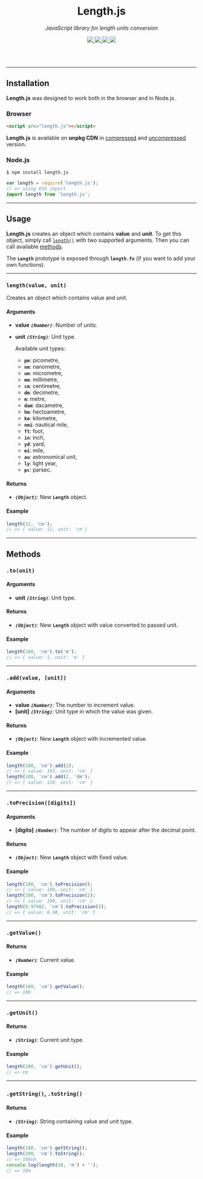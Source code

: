 <div align="center">
  <h1>Length.js</h1>
  <p>
    <em> JavaScript library for length units conversion</em>
  </p>
  <p>
    <a href="https://www.npmjs.com/package/length.js">
      <img src="https://img.shields.io/npm/v/length.js.svg" />
    </a>
    <a href="https://github.com/appalaszynski/length.js/blob/master/LICENSE">
      <img src="https://img.shields.io/npm/l/length.js.svg" />
    </a>
    <a href="https://travis-ci.org/appalaszynski/length.js">
      <img src="https://travis-ci.org/appalaszynski/length.js.svg?branch=master" />
    </a>
    <a href="https://coveralls.io/github/appalaszynski/length.js">
      <img src="https://coveralls.io/repos/github/appalaszynski/length.js/badge.svg?branch=master" />
    </a>
  </p>
  <br>
  <br>
</div>

---

## Installation

**Length.js** was designed to work both in the browser and in Node.js.

### Browser

```html
<script src="length.js"></script>
```

**Length.js** is available on **unpkg CDN** in [compressed](https://unpkg.com/length.js/min/length.min.js) and [uncompressed](https://unpkg.com/length.js) version.

### Node.js

```shell
$ npm install length.js
```

```javascript
var length = require('length.js');
// or using ES6 import
import length from 'length.js';
```

---

## Usage

**Length.js** creates an object which contains **value** and **unit**.
To get this object, simply call [``length()``](#lengthvalue-unit) with two supported arguments. Then you can call available [methods](#methods).  
  
The **``Length``** prototype is exposed through **``length.fn``** (if you want to add your own functions).

<hr />

### ``length(value, unit)``

Creates an object which contains value and unit.

#### Arguments
* **value** _**``(Number)``**_: Number of units.
* **unit** _**``(String)``**_: Unit type.  
  
  Available unit types: 
  * **``pm``**: picometre,
  * **``nm``**: nanometre,
  * **``um``**: micrometre,
  * **``mm``**: millimetre,
  * **``cm``**: centimetre,
  * **``dm``**: decimetre,
  * **``m``**: metre,
  * **``dam``**: dacametre,
  * **``hm``**: hectoametre,
  * **``km``**: kilometre,
  * **``nmi``**: nautical mile,
  * **``ft``**: foot,
  * **``in``**: inch,
  * **``yd``**: yard,
  * **``mi``**: mile,
  * **``au``**: astronomical unit,
  * **``ly``**: light year,
  * **``pc``**: parsec.

#### Returns
* _**``(Object)``**_: New **``Length``** object.

#### Example
```javascript
length(12, 'cm');
// => { value: 12, unit: 'cm }
```

---

## Methods

### ``.to(unit)``

#### Arguments
* **unit** _**``(String)``**_: Unit type.

#### Returns
* _**``(Object)``**_: New **``Length``** object with value converted to passed unit.

#### Example
```javascript
length(100, 'cm').to('m');
// => { value: 1, unit: 'm' }
```
 
---

### ``.add(value, [unit])``

#### Arguments
* **value** _**``(Number)``**_: The number to increment value.
* **[unit]** _**``(String)``**_: Unit type in which the value was given.

#### Returns
* _**``(Object)``**_: New **``Length``** object with incremented value.

#### Example
```javascript
length(100, 'cm').add(2);
// => { value: 102, unit: 'cm' }
length(100, 'cm').add(2, 'dm');
// => { value: 120, unit: 'cm' }
```

---

### ``.toPrecision([digits])``

#### Arguments
* **[digits]** _**``(Number)``**_: The number of digits to appear after the decimal point.

#### Returns
* _**``(Object)``**_: New **``Length``** object with fixed value.

#### Example
```javascript
length(100, 'cm').toPrecision();
// => { value: 100, unit: 'cm' }
length(100, 'cm').toPrecision(2);
// => { value: 100, unit: 'cm' }
length(0.97982, 'cm').toPrecision(2);
// => { value: 0.98, unit: 'cm' }
```

---

### ``.getValue()``

#### Returns
* _**``(Number)``**_: Current value.

#### Example
```javascript
length(100, 'cm').getValue();
// => 100
```

---

### ``.getUnit()``

#### Returns
* _**``(String)``**_: Current unit type.

#### Example
```javascript
length(100, 'cm').getUnit();
// => cm
```

---

### ``.getString()``, ``.toString()``

#### Returns
* _**``(String)``**_: String containing value and unit type.

#### Example
```javascript
length(100, 'cm').getString();
length(100, 'cm').toString();
// => 100cm
console.log(length(10, 'm') + '');
// => 10m
```
